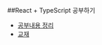 ##React + TypeScript 공부하기

- [공부내용 정리](https://cactus-yam-6e4.notion.site/React-TypeScript-f601eb61ef234b8c92338672bc6df69c)
- [교재](https://book.naver.com/bookdb/book_detail.nhn?bid=15372757)